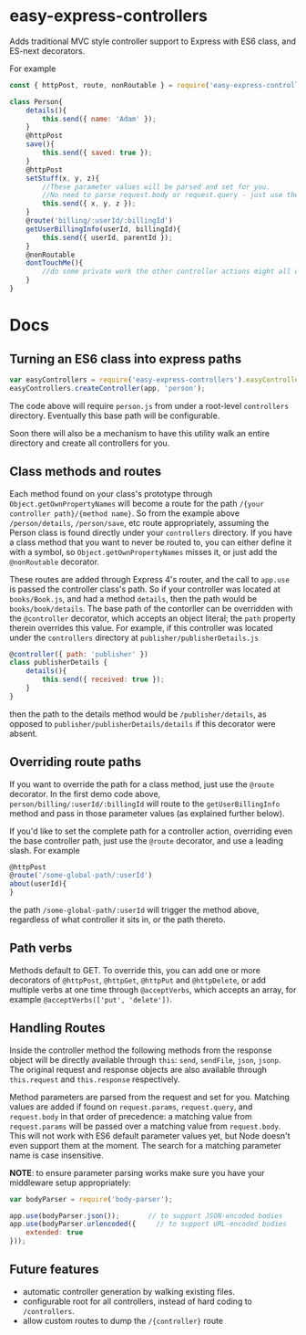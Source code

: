 # easy-express-controllers

Adds traditional MVC style controller support to Express with ES6 class, and ES-next decorators.

For example

```javascript
const { httpPost, route, nonRoutable } = require('easy-express-controllers');

class Person{
    details(){
        this.send({ name: 'Adam' });
    }
    @httpPost
    save(){
        this.send({ saved: true });
    }
    @httpPost
    setStuff(x, y, z){
        //These parameter values will be parsed and set for you.
        //No need to parse request.body or request.query - just use them
        this.send({ x, y, z });
    }
    @route('billing/:userId/:billingId')
    getUserBillingInfo(userId, billingId){
        this.send({ userId, parentId });
    }
    @nonRoutable
    dontTouchMe(){
        //do some private work the other controller actions might all use
    }
}
```

# Docs #

## Turning an ES6 class into express paths ##

```javascript
var easyControllers = require('easy-express-controllers').easyControllers;
easyControllers.createController(app, 'person');
```
The code above will require `person.js` from under a root-level `controllers` directory.  Eventually this base path will be configurable.

Soon there will also be a mechanism to have this utility walk an entire directory and create all controllers for you.

## Class methods and routes ##

Each method found on your class's prototype through `Object.getOwnPropertyNames` will become a route for the path `/{your controller path}/{method name}`.  So from the example above `/person/details`, `/person/save`, etc route appropriately, assuming the Person class is found directly under your `controllers` directory.  If you have a class method that you want to never be routed to, you can either define it with a symbol, so `Object.getOwnPropertyNames` misses it, or just add the `@nonRoutable` decorator.

These routes are added through Express 4's router, and the call to `app.use` is passed the controller class's path.  So if your controller was located at `books/Book.js`, and had a method `details`, then the path would be `books/book/details`.  The base path of the contorller can be overridden with the `@controller` decorator, which accepts an object literal; the `path` property therein overrides this value.  For example, if this controller was located under the `controllers` directory at `publisher/publisherDetails.js`

```javascript
@controller({ path: 'publisher' })
class publisherDetails {
    details(){
        this.send({ received: true });
    }
}
```

then the path to the details method would be `/publisher/details`, as opposed to `publisher/publisherDetails/details` if this decorator were absent.

## Overriding route paths ##

If you want to override the path for a class method, just use the `@route` decorator.  In the first demo code above, `person/billing/:userId/:billingId` will route to the `getUserBillingInfo` method and pass in those parameter values (as explained further below).

If you'd like to set the complete path for a controller action, overriding even the base controller path, just use the `@route` decorator, and use a leading slash.  For example

```javascript
@httpPost
@route('/some-global-path/:userId')
about(userId){
}
```

the path `/some-global-path/:userId` will trigger the method above, regardless of what controller it sits in, or the path thereto.

## Path verbs

Methods default to GET.  To override this, you can add one or more decorators of `@httpPost`, `@httpGet`, `@httpPut` and `@httpDelete`, or add multiple verbs at one time through `@acceptVerbs`, which accepts an array, for example `@acceptVerbs(['put', 'delete'])`.

## Handling Routes ##

Inside the controller method the following methods from the response object will be directly available through `this`: `send`, `sendFile`, `json`, `jsonp`.  The original request and response objects are also available through `this.request` and `this.response` respectively.

Method parameters are parsed from the request and set for you.  Matching values are added if found on `request.params`, `request.query`, and `request.body` in that order of precedence: a matching value from `request.params` will be passed over a matching value from `request.body`. This will not work with ES6 default parameter values yet, but Node doesn't even support them at the moment.  The search for a matching parameter name is case insensitive.

**NOTE**: to ensure parameter parsing works make sure you have your middleware setup appropriately:

```javascript
var bodyParser = require('body-parser');

app.use(bodyParser.json());       // to support JSON-encoded bodies
app.use(bodyParser.urlencoded({     // to support URL-encoded bodies
    extended: true
}));
```

## Future features ##

- automatic controller generation by walking existing files.
- configurable root for all controllers, instead of hard coding to `/controllers`.
- allow custom routes to dump the `/{controller}` route



